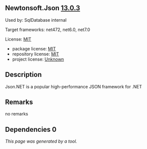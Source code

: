 Newtonsoft.Json [13.0.3](https://www.nuget.org/packages/Newtonsoft.Json/13.0.3)
--------------------

Used by: SqlDatabase internal

Target frameworks: net472, net6.0, net7.0

License: [MIT](../../../../licenses/mit) 

- package license: [MIT](https://licenses.nuget.org/MIT) 
- repository license: [MIT](https://github.com/JamesNK/Newtonsoft.Json) 
- project license: [Unknown](https://www.newtonsoft.com/json) 

Description
-----------
Json.NET is a popular high-performance JSON framework for .NET

Remarks
-----------
no remarks


Dependencies 0
-----------


*This page was generated by a tool.*